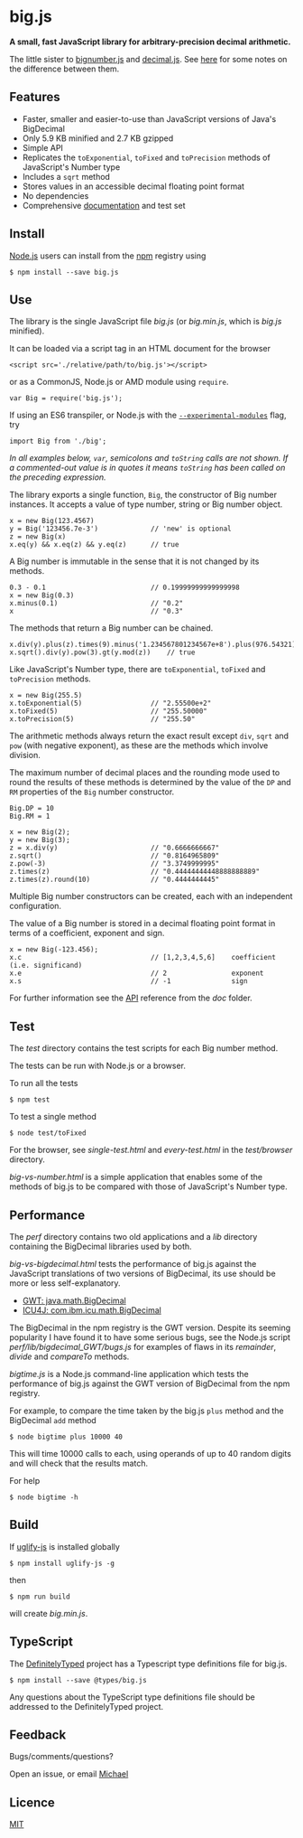 # big.js

**A small, fast JavaScript library for arbitrary-precision decimal arithmetic.**

The little sister to [bignumber.js](https://github.com/MikeMcl/bignumber.js/) and [decimal.js](https://github.com/MikeMcl/decimal.js/). See [here](https://github.com/MikeMcl/big.js/wiki) for some notes on the difference between them.

## Features

  - Faster, smaller and easier-to-use than JavaScript versions of Java's BigDecimal
  - Only 5.9 KB minified and 2.7 KB gzipped
  - Simple API
  - Replicates the `toExponential`, `toFixed` and `toPrecision` methods of JavaScript's Number type
  - Includes a `sqrt` method
  - Stores values in an accessible decimal floating point format
  - No dependencies
  - Comprehensive [documentation](http://mikemcl.github.io/big.js/) and test set

## Install

[Node.js](http://nodejs.org) users can install from the [npm](https://www.npmjs.com/package/big.js) registry using

    $ npm install --save big.js

## Use

The library is the single JavaScript file *big.js* (or *big.min.js*, which is *big.js* minified).

It can be loaded via a script tag in an HTML document for the browser

    <script src='./relative/path/to/big.js'></script>

or as a CommonJS, Node.js or AMD module using `require`.

    var Big = require('big.js');

If using an ES6 transpiler, or Node.js with the [`--experimental-modules`](https://nodejs.org/api/esm.html) flag, try

    import Big from './big';

*In all examples below, `var`, semicolons and `toString` calls are not shown. If a commented-out value is in quotes it means `toString` has been called on the preceding expression.*

The library exports a single function, `Big`, the constructor of Big number instances.
It accepts a value of type number, string or Big number object.

    x = new Big(123.4567)
    y = Big('123456.7e-3')             // 'new' is optional
    z = new Big(x)
    x.eq(y) && x.eq(z) && y.eq(z)      // true

A Big number is immutable in the sense that it is not changed by its methods.

    0.3 - 0.1                          // 0.19999999999999998
    x = new Big(0.3)
    x.minus(0.1)                       // "0.2"
    x                                  // "0.3"

The methods that return a Big number can be chained.

    x.div(y).plus(z).times(9).minus('1.234567801234567e+8').plus(976.54321).div('2598.11772')
    x.sqrt().div(y).pow(3).gt(y.mod(z))    // true

Like JavaScript's Number type, there are `toExponential`, `toFixed` and `toPrecision` methods.

    x = new Big(255.5)
    x.toExponential(5)                 // "2.55500e+2"
    x.toFixed(5)                       // "255.50000"
    x.toPrecision(5)                   // "255.50"

The arithmetic methods always return the exact result except `div`, `sqrt` and `pow`
(with negative exponent), as these are the methods which involve division.

The maximum number of decimal places and the rounding mode used to round the results of these methods is determined by the value of the `DP` and `RM` properties of the `Big` number constructor.

    Big.DP = 10
    Big.RM = 1

    x = new Big(2);
    y = new Big(3);
    z = x.div(y)                       // "0.6666666667"
    z.sqrt()                           // "0.8164965809"
    z.pow(-3)                          // "3.3749999995"
    z.times(z)                         // "0.44444444448888888889"
    z.times(z).round(10)               // "0.4444444445"

Multiple Big number constructors can be created, each with an independent configuration.

The value of a Big number is stored in a decimal floating point format in terms of a coefficient, exponent and sign.

    x = new Big(-123.456);
    x.c                                // [1,2,3,4,5,6]    coefficient (i.e. significand)
    x.e                                // 2                exponent
    x.s                                // -1               sign

For further information see the [API](http://mikemcl.github.io/big.js/) reference from the *doc* folder.

## Test

The *test* directory contains the test scripts for each Big number method.

The tests can be run with Node.js or a browser.

To run all the tests

    $ npm test

To test a single method

    $ node test/toFixed

For the browser, see *single-test.html* and *every-test.html* in the *test/browser* directory.

*big-vs-number.html* is a simple application that enables some of the methods of big.js to be compared with those of JavaScript's Number type.

## Performance

The *perf* directory contains two old applications and a *lib* directory containing the BigDecimal libraries used by both.

*big-vs-bigdecimal.html* tests the performance of big.js against the JavaScript translations of two versions of BigDecimal, its use should be more or less self-explanatory.

* [GWT: java.math.BigDecimal](https://github.com/iriscouch/bigdecimal.js)
* [ICU4J: com.ibm.icu.math.BigDecimal](https://github.com/dtrebbien/BigDecimal.js)

The BigDecimal in the npm registry is the GWT version. Despite its seeming popularity I have found it to have some serious bugs, see the Node.js script *perf/lib/bigdecimal_GWT/bugs.js* for examples of flaws in its *remainder*, *divide* and *compareTo* methods.

*bigtime.js* is a Node.js command-line application which tests the performance of big.js against the GWT version of
BigDecimal from the npm registry.

For example, to compare the time taken by the big.js `plus` method and the BigDecimal `add` method

    $ node bigtime plus 10000 40

This will time 10000 calls to each, using operands of up to 40 random digits and will check that the results match.

For help

    $ node bigtime -h

## Build

If [uglify-js](https://github.com/mishoo/UglifyJS2) is installed globally

    $ npm install uglify-js -g

then

    $ npm run build

will create *big.min.js*.

## TypeScript

The [DefinitelyTyped](https://github.com/borisyankov/DefinitelyTyped) project has a Typescript type definitions file for big.js.

    $ npm install --save @types/big.js

Any questions about the TypeScript type definitions file should be addressed to the DefinitelyTyped project.

## Feedback

Bugs/comments/questions?

Open an issue, or email <a href="mailto:M8ch88l@gmail.com">Michael</a>

## Licence

[MIT](LICENCE)
